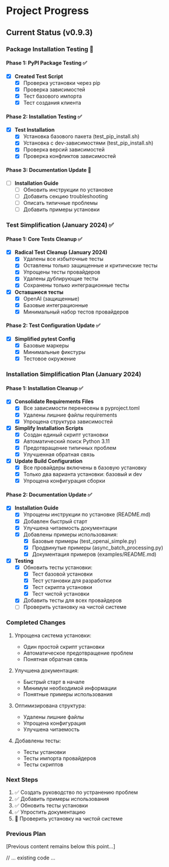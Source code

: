 # Project Progress

## Current Status (v0.9.3)

### Package Installation Testing 🔄

#### Phase 1: PyPI Package Testing ✅
- [x] **Created Test Script**
  - [x] Проверка установки через pip
  - [x] Проверка зависимостей
  - [x] Тест базового импорта
  - [x] Тест создания клиента

#### Phase 2: Installation Testing ✅
- [x] **Test Installation**
  - [x] Установка базового пакета (test_pip_install.sh)
  - [x] Установка с dev-зависимостями (test_pip_install.sh)
  - [x] Проверка версий зависимостей
  - [x] Проверка конфликтов зависимостей

#### Phase 3: Documentation Update 🔄
- [ ] **Installation Guide**
  - [ ] Обновить инструкции по установке
  - [ ] Добавить секцию troubleshooting
  - [ ] Описать типичные проблемы
  - [ ] Добавить примеры установки

### Test Simplification (January 2024) ✅

#### Phase 1: Core Tests Cleanup ✅
- [x] **Radical Test Cleanup (January 2024)**
  - [x] Удалены все избыточные тесты
  - [x] Оставлены только защищенные и критические тесты
  - [x] Упрощены тесты провайдеров
  - [x] Удалены дублирующие тесты
  - [x] Сохранены только интеграционные тесты

- [x] **Оставшиеся тесты**
  - [x] OpenAI (защищенные)
  - [x] Базовые интеграционные
  - [x] Минимальный набор тестов провайдеров

#### Phase 2: Test Configuration Update ✅
- [x] **Simplified pytest Config**
  - [x] Базовые маркеры
  - [x] Минимальные фикстуры
  - [x] Тестовое окружение

### Installation Simplification Plan (January 2024)

#### Phase 1: Installation Cleanup ✅
- [x] **Consolidate Requirements Files**
  - [x] Все зависимости перенесены в pyproject.toml
  - [x] Удалены лишние файлы requirements
  - [x] Упрощена структура зависимостей

- [x] **Simplify Installation Scripts**
  - [x] Создан единый скрипт установки
  - [x] Автоматический поиск Python 3.11
  - [x] Предотвращение типичных проблем
  - [x] Улучшенная обратная связь

- [x] **Update Build Configuration**
  - [x] Все провайдеры включены в базовую установку
  - [x] Только два варианта установки: базовый и dev
  - [x] Упрощена конфигурация сборки

#### Phase 2: Documentation Update ✅
- [x] **Installation Guide**
  - [x] Упрощены инструкции по установке (README.md)
  - [x] Добавлен быстрый старт
  - [x] Улучшена читаемость документации
  - [x] Добавлены примеры использования:
    - [x] Базовые примеры (test_openai_simple.py)
    - [x] Продвинутые примеры (async_batch_processing.py)
    - [x] Документация примеров (examples/README.md)

- [x] **Testing**
  - [x] Обновить тесты установки:
    - [x] Тест базовой установки
    - [x] Тест установки для разработки
    - [x] Тест скрипта установки
    - [x] Тест чистой установки
  - [x] Добавить тесты для всех провайдеров
  - [ ] Проверить установку на чистой системе

### Completed Changes
1. Упрощена система установки:
   - Один простой скрипт установки
   - Автоматическое предотвращение проблем
   - Понятная обратная связь

2. Улучшена документация:
   - Быстрый старт в начале
   - Минимум необходимой информации
   - Понятные примеры использования

3. Оптимизирована структура:
   - Удалены лишние файлы
   - Упрощена конфигурация
   - Улучшена читаемость

4. Добавлены тесты:
   - Тесты установки
   - Тесты импорта провайдеров
   - Тесты скриптов

### Next Steps
1. ✅ Создать руководство по устранению проблем
2. ✅ Добавить примеры использования
3. ✅ Обновить тесты установки
4. ✅ Упростить документацию
5. 🔄 Проверить установку на чистой системе

### Previous Plan
[Previous content remains below this point...]

// ... existing code ...